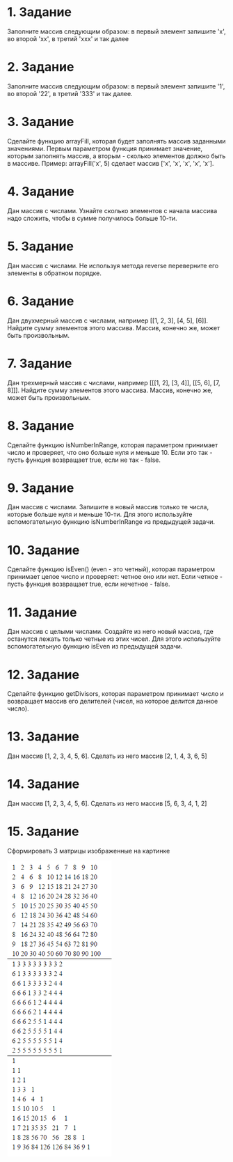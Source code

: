 # 1. Задание
Заполните массив следующим образом: в первый элемент запишите 'x', во второй 'xx', в третий 'xxx' и так далее

# 2. Задание
Заполните массив следующим образом: в первый элемент запишите '1', во второй '22', в третий '333' и так далее.

# 3. Задание
Сделайте функцию arrayFill, которая будет заполнять массив заданными значениями. Первым параметром функция принимает значение, которым заполнять массив, а вторым - сколько элементов должно быть в массиве. Пример: arrayFill('x', 5) сделает массив ['x', 'x', 'x', 'x', 'x'].

# 4. Задание
Дан массив с числами. Узнайте сколько элементов с начала массива надо сложить, чтобы в сумме получилось больше 10-ти.

# 5. Задание
Дан массив с числами. Не используя метода reverse переверните его элементы в обратном порядке.

# 6. Задание
Дан двухмерный массив с числами, например [[1, 2, 3], [4, 5], [6]]. Найдите сумму элементов этого массива. Массив, конечно же, может быть произвольным.

# 7. Задание
Дан трехмерный массив с числами, например [[[1, 2], [3, 4]], [[5, 6], [7, 8]]]. Найдите сумму элементов этого массива. Массив, конечно же, может быть произвольным.

# 8. Задание
Сделайте функцию isNumberInRange, которая параметром принимает число и проверяет, что оно больше нуля и меньше 10. Если это так - пусть функция возвращает true, если не так - false.

# 9. Задание
Дан массив с числами. Запишите в новый массив только те числа, которые больше нуля и меньше 10-ти. Для этого используйте вспомогательную функцию isNumberInRange из предыдущей задачи.

# 10. Задание
Сделайте функцию isEven() (even - это четный), которая параметром принимает целое число и проверяет: четное оно или нет. Если четное - пусть функция возвращает true, если нечетное - false.

# 11. Задание
Дан массив с целыми числами. Создайте из него новый массив, где останутся лежать только четные из этих чисел. Для этого используйте вспомогательную функцию isEven из предыдущей задачи.

# 12. Задание
Сделайте функцию getDivisors, которая параметром принимает число и возвращает массив его делителей (чисел, на которое делится данное число).

# 13. Задание
Дан массив [1, 2, 3, 4, 5, 6]. Сделать из него массив [2, 1, 4, 3, 6, 5]

# 14. Задание
Дан массив [1, 2, 3, 4, 5, 6]. Сделать из него массив [5, 6, 3, 4, 1, 2]

# 15. Задание
Сформировать 3 матрицы изображенные на картинке

![надбавка за стаж](/assets/09/preview.png)
